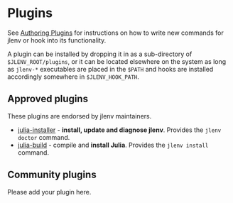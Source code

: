 # Plugins

See [Authoring Plugins](/authoring-plugins.md) for instructions on how to write 
new commands for jlenv or hook into its functionality.

A plugin can be installed by dropping it in as a sub-directory of 
`$JLENV_ROOT/plugins`, or it can be located elsewhere on the system as long as 
`jlenv-*` executables are placed in the `$PATH` and hooks are installed 
accordingly somewhere in `$JLENV_HOOK_PATH`.

[](#approved-plugins)Approved plugins
-------------------------------------

These plugins are endorsed by jlenv maintainers.

*   [julia-installer](https://github.com/jlenv/jlenv-installer) - **install, update and diagnose jlenv**.
    Provides the `jlenv doctor` command.
*   [julia-build](https://github.com/jlenv/julia-build) - compile and **install Julia**.
    Provides the `jlenv install` command.
<!-- *   [ctags](https://github.com/jlenv/jlenv-ctags) - automatically **generate ctags** for jlenv Julia stdlibs
*   [vars](https://github.com/jlenv/jlenv-vars) - safely sets global and per-project **environment variables**
*   [each](https://github.com/jlenv/jlenv-each) - execute the same command **with each** installed Julia
*   [update](https://github.com/jlenv/jlenv-update) - **update jlenv** and installed plugins
*   [whatis](https://github.com/jlenv/jlenv-whatis) - **resolve abbreviations** to full Julia identifiers (useful for other plugins)
*   [aliases](https://github.com/jlenv/jlenv-aliases) - **create aliases** for Julia versions -->

[](#community-plugins)Community plugins
---------------------------------------

Please add your plugin here.
